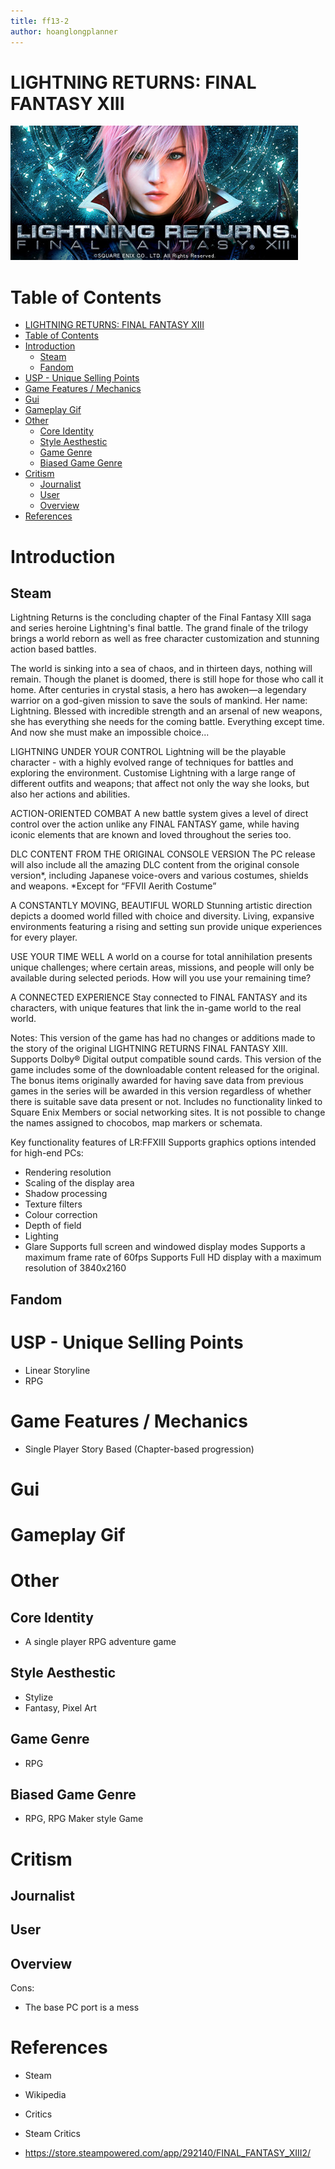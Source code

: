 ```yaml
---
title: ff13-2
author: hoanglongplanner
---
```


# LIGHTNING RETURNS: FINAL FANTASY XIII

![Alt text](image/ff13-lr-header.jpg)

# Table of Contents
- [LIGHTNING RETURNS: FINAL FANTASY XIII](#lightning-returns-final-fantasy-xiii)
- [Table of Contents](#table-of-contents)
- [Introduction](#introduction)
  - [Steam](#steam)
  - [Fandom](#fandom)
- [USP - Unique Selling Points](#usp---unique-selling-points)
- [Game Features / Mechanics](#game-features--mechanics)
- [Gui](#gui)
- [Gameplay Gif](#gameplay-gif)
- [Other](#other)
  - [Core Identity](#core-identity)
  - [Style Aesthestic](#style-aesthestic)
  - [Game Genre](#game-genre)
  - [Biased Game Genre](#biased-game-genre)
- [Critism](#critism)
  - [Journalist](#journalist)
  - [User](#user)
  - [Overview](#overview)
- [References](#references)

# Introduction
## Steam
Lightning Returns is the concluding chapter of the Final Fantasy XIII saga and series heroine Lightning's final battle. The grand finale of the trilogy brings a world reborn as well as free character customization and stunning action based battles.

The world is sinking into a sea of chaos, and in thirteen days, nothing will remain.
Though the planet is doomed, there is still hope for those who call it home.
After centuries in crystal stasis, a hero has awoken—a legendary warrior on a god-given mission to save the souls of mankind. Her name: Lightning.
Blessed with incredible strength and an arsenal of new weapons, she has everything she needs for the coming battle. Everything except time. And now she must make an impossible choice...

LIGHTNING UNDER YOUR CONTROL
Lightning will be the playable character - with a highly evolved range of techniques for battles and exploring the environment. Customise Lightning with a large range of different outfits and weapons; that affect not only the way she looks, but also her actions and abilities.

ACTION-ORIENTED COMBAT
A new battle system gives a level of direct control over the action unlike any FINAL FANTASY game, while having iconic elements that are known and loved throughout the series too.

DLC CONTENT FROM THE ORIGINAL CONSOLE VERSION
The PC release will also include all the amazing DLC content from the original console version*, including Japanese voice-overs and various costumes, shields and weapons.
*Except for “FFVII Aerith Costume”

A CONSTANTLY MOVING, BEAUTIFUL WORLD
Stunning artistic direction depicts a doomed world filled with choice and diversity. Living, expansive environments featuring a rising and setting sun provide unique experiences for every player.

USE YOUR TIME WELL
A world on a course for total annihilation presents unique challenges; where certain areas, missions, and people will only be available during selected periods. How will you use your remaining time?

A CONNECTED EXPERIENCE
Stay connected to FINAL FANTASY and its characters, with unique features that link the in-game world to the real world.

Notes:
This version of the game has had no changes or additions made to the story of the original LIGHTNING RETURNS FINAL FANTASY XIII.
Supports Dolby® Digital output compatible sound cards.
This version of the game includes some of the downloadable content released for the original.
The bonus items originally awarded for having save data from previous games in the series will be awarded in this version regardless of whether there is suitable save data present or not.
Includes no functionality linked to Square Enix Members or social networking sites.
It is not possible to change the names assigned to chocobos, map markers or schemata.

Key functionality features of LR:FFXIII
Supports graphics options intended for high-end PCs:
- Rendering resolution
- Scaling of the display area
- Shadow processing
- Texture filters
- Colour correction
- Depth of field
- Lighting
- Glare
Supports full screen and windowed display modes
Supports a maximum frame rate of 60fps
Supports Full HD display with a maximum resolution of 3840x2160

## Fandom

# USP - Unique Selling Points
- Linear Storyline
- RPG

# Game Features / Mechanics
- Single Player Story Based (Chapter-based progression)

# Gui

# Gameplay Gif

# Other
## Core Identity
- A single player RPG adventure game

## Style Aesthestic
- Stylize
- Fantasy, Pixel Art

## Game Genre
- RPG

## Biased Game Genre
- RPG, RPG Maker style Game

# Critism
## Journalist
## User

## Overview

Cons:
- The base PC port is a mess

# References
- Steam
- Wikipedia
- Critics
- Steam Critics

- https://store.steampowered.com/app/292140/FINAL_FANTASY_XIII2/